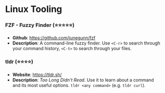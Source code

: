 # Linux Tooling

<!-- Template: 
### AAA (:star::star:)

- **Github**: https://AAAAAAAAAAAAAAAAA
- **Description**: AAAAAAAAAAAAA 
-->

### FZF - Fuzzy Finder (:star::star::star::star::star:)

- **Github**: https://github.com/junegunn/fzf
- **Description**: A command-line fuzzy finder. Use `<C-r>` to search through your command history, `<C-t>` to search through your files.


### tldr (:star::star::star::star:)

- **Website**: https://tldr.sh/
- **Description**: _Too Long Didn't Read_. Use it to learn about a command and its most useful options. `tldr <any command>` (e.g. `tldr curl`).  
